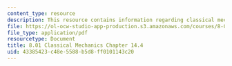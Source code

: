 ```yaml
---
content_type: resource
description: This resource contains information regarding classical mechanics.
file: https://ol-ocw-studio-app-production.s3.amazonaws.com/courses/8-01sc-classical-mechanics-fall-2016/43385423c48e5588b5d8ff0101143c20_MIT8_01F16_chapter14.4.pdf
file_type: application/pdf
resourcetype: Document
title: 8.01 Classical Mechanics Chapter 14.4
uid: 43385423-c48e-5588-b5d8-ff0101143c20
---
```

